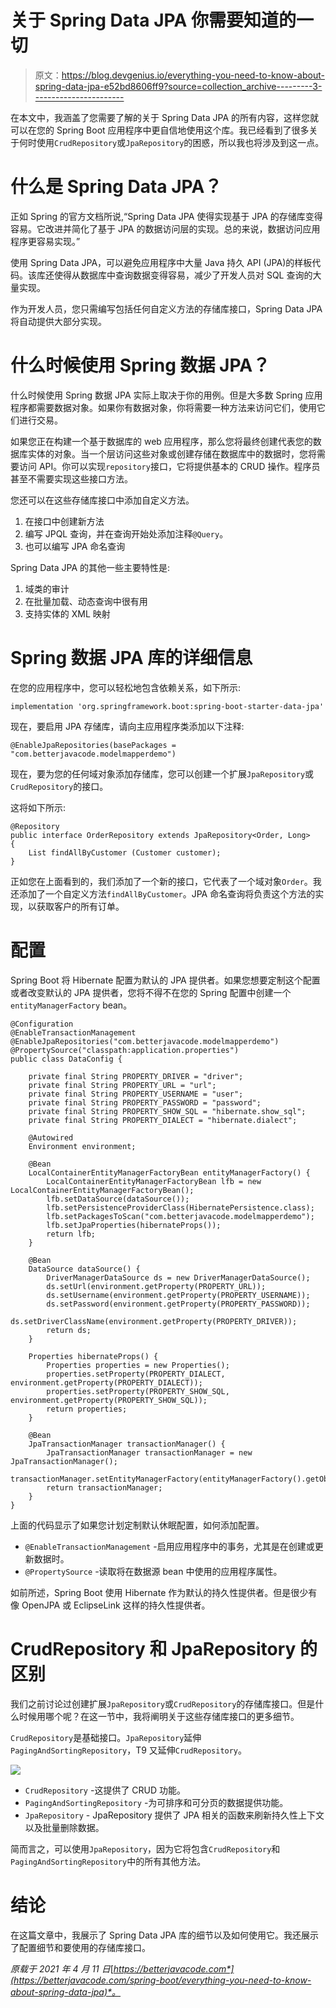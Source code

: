 # 关于 Spring Data JPA 你需要知道的一切

> 原文：<https://blog.devgenius.io/everything-you-need-to-know-about-spring-data-jpa-e52bd8606ff9?source=collection_archive---------3----------------------->

在本文中，我涵盖了您需要了解的关于 Spring Data JPA 的所有内容，这样您就可以在您的 Spring Boot 应用程序中更自信地使用这个库。我已经看到了很多关于何时使用`CrudRepository`或`JpaRepository`的困惑，所以我也将涉及到这一点。

# 什么是 Spring Data JPA？

正如 Spring 的官方文档所说,“Spring Data JPA 使得实现基于 JPA 的存储库变得容易。它改进并简化了基于 JPA 的数据访问层的实现。总的来说，数据访问应用程序更容易实现。”

使用 Spring Data JPA，可以避免应用程序中大量 Java 持久 API (JPA)的样板代码。该库还使得从数据库中查询数据变得容易，减少了开发人员对 SQL 查询的大量实现。

作为开发人员，您只需编写包括任何自定义方法的存储库接口，Spring Data JPA 将自动提供大部分实现。

# 什么时候使用 Spring 数据 JPA？

什么时候使用 Spring 数据 JPA 实际上取决于你的用例。但是大多数 Spring 应用程序都需要数据对象。如果你有数据对象，你将需要一种方法来访问它们，使用它们进行交易。

如果您正在构建一个基于数据库的 web 应用程序，那么您将最终创建代表您的数据库实体的对象。当一个层访问这些对象或创建存储在数据库中的数据时，您将需要访问 API。你可以实现`repository`接口，它将提供基本的 CRUD 操作。程序员甚至不需要实现这些接口方法。

您还可以在这些存储库接口中添加自定义方法。

1.  在接口中创建新方法
2.  编写 JPQL 查询，并在查询开始处添加注释`@Query`。
3.  也可以编写 JPA 命名查询

Spring Data JPA 的其他一些主要特性是:

1.  域类的审计
2.  在批量加载、动态查询中很有用
3.  支持实体的 XML 映射

# Spring 数据 JPA 库的详细信息

在您的应用程序中，您可以轻松地包含依赖关系，如下所示:

```
implementation 'org.springframework.boot:spring-boot-starter-data-jpa'
```

现在，要启用 JPA 存储库，请向主应用程序类添加以下注释:

```
@EnableJpaRepositories(basePackages = "com.betterjavacode.modelmapperdemo")
```

现在，要为您的任何域对象添加存储库，您可以创建一个扩展`JpaRepository`或`CrudRepository`的接口。

这将如下所示:

```
@Repository
public interface OrderRepository extends JpaRepository<Order, Long>
{
    List findAllByCustomer (Customer customer);
}
```

正如您在上面看到的，我们添加了一个新的接口，它代表了一个域对象`Order`。我还添加了一个自定义方法`findAllByCustomer`。JPA 命名查询将负责这个方法的实现，以获取客户的所有订单。

# 配置

Spring Boot 将 Hibernate 配置为默认的 JPA 提供者。如果您想要定制这个配置或者改变默认的 JPA 提供者，您将不得不在您的 Spring 配置中创建一个`entityManagerFactory` bean。

```
@Configuration
@EnableTransactionManagement
@EnableJpaRepositories("com.betterjavacode.modelmapperdemo")
@PropertySource("classpath:application.properties")
public class DataConfig {

	private final String PROPERTY_DRIVER = "driver";
	private final String PROPERTY_URL = "url";
	private final String PROPERTY_USERNAME = "user";
	private final String PROPERTY_PASSWORD = "password";
	private final String PROPERTY_SHOW_SQL = "hibernate.show_sql";
	private final String PROPERTY_DIALECT = "hibernate.dialect";

	@Autowired
	Environment environment;

	@Bean
	LocalContainerEntityManagerFactoryBean entityManagerFactory() {
		LocalContainerEntityManagerFactoryBean lfb = new LocalContainerEntityManagerFactoryBean();
		lfb.setDataSource(dataSource());
		lfb.setPersistenceProviderClass(HibernatePersistence.class);
		lfb.setPackagesToScan("com.betterjavacode.modelmapperdemo");
		lfb.setJpaProperties(hibernateProps());
		return lfb;
	}

	@Bean
	DataSource dataSource() {
		DriverManagerDataSource ds = new DriverManagerDataSource();
		ds.setUrl(environment.getProperty(PROPERTY_URL));
		ds.setUsername(environment.getProperty(PROPERTY_USERNAME));
		ds.setPassword(environment.getProperty(PROPERTY_PASSWORD));
		ds.setDriverClassName(environment.getProperty(PROPERTY_DRIVER));
		return ds;
	}

	Properties hibernateProps() {
		Properties properties = new Properties();
		properties.setProperty(PROPERTY_DIALECT, environment.getProperty(PROPERTY_DIALECT));
		properties.setProperty(PROPERTY_SHOW_SQL, environment.getProperty(PROPERTY_SHOW_SQL));
		return properties;
	}

	@Bean
	JpaTransactionManager transactionManager() {
		JpaTransactionManager transactionManager = new JpaTransactionManager();
		transactionManager.setEntityManagerFactory(entityManagerFactory().getObject());
		return transactionManager;
	}
}
```

上面的代码显示了如果您计划定制默认休眠配置，如何添加配置。

*   `@EnableTransactionManagement` -启用应用程序中的事务，尤其是在创建或更新数据时。
*   `@PropertySource` -读取将在数据源 bean 中使用的应用程序属性。

如前所述，Spring Boot 使用 Hibernate 作为默认的持久性提供者。但是很少有像 OpenJPA 或 EclipseLink 这样的持久性提供者。

# CrudRepository 和 JpaRepository 的区别

我们之前讨论过创建扩展`JpaRepository`或`CrudRepository`的存储库接口。但是什么时候用哪个呢？在这一节中，我将阐明关于这些存储库接口的更多细节。

`CrudRepository`是基础接口。`JpaRepository`延伸`PagingAndSortingRepository`，T9 又延伸`CrudRepository`。

![](img/d0bafb64bee589777809f266201d6ec7.png)

*   `CrudRepository` -这提供了 CRUD 功能。
*   `PagingAndSortingRepository` -为可排序和可分页的数据提供功能。
*   `JpaRepository` - JpaRepository 提供了 JPA 相关的函数来刷新持久性上下文以及批量删除数据。

简而言之，可以使用`JpaRepository`，因为它将包含`CrudRepository`和`PagingAndSortingRepository`中的所有其他方法。

# 结论

在这篇文章中，我展示了 Spring Data JPA 库的细节以及如何使用它。我还展示了配置细节和要使用的存储库接口。

*原载于 2021 年 4 月 11 日*[*https://betterjavacode.com*](https://betterjavacode.com/spring-boot/everything-you-need-to-know-about-spring-data-jpa)*。*